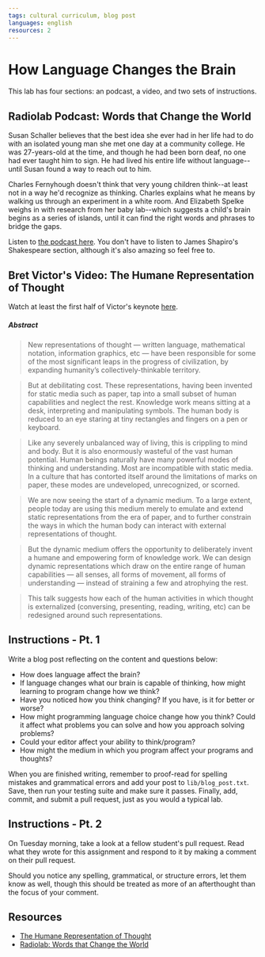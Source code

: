 ```yaml
---
tags: cultural curriculum, blog post
languages: english
resources: 2
---
```


# How Language Changes the Brain

This lab has four sections: an podcast, a video, and two sets of instructions.

## Radiolab Podcast: Words that Change the World

Susan Schaller believes that the best idea she ever had in her life had to do with an isolated young man she met one day at a community college. He was 27-years-old at the time, and though he had been born deaf, no one had ever taught him to sign. He had lived his entire life without language--until Susan found a way to reach out to him. 

Charles Fernyhough doesn't think that very young children think--at least not in a way he'd recognize as thinking. Charles explains what he means by walking us through an experiment in a white room. And Elizabeth Spelke weighs in with research from her baby lab--which suggests a child's brain begins as a series of islands, until it can find the right words and phrases to bridge the gaps. 

Listen to [the podcast here](http://www.radiolab.org/story/91728-words-that-change-the-world/). You don't have to listen to James Shapiro's Shakespeare section, although it's also amazing so feel free to.

## Bret Victor's Video: The Humane Representation of Thought

Watch at least the first half of Victor's keynote [here](https://vimeo.com/115154289).

##### Abstract

> New representations of thought — written language, mathematical notation, information graphics, etc — have been responsible for some of the most significant leaps in the progress of civilization, by expanding humanity’s collectively-thinkable territory.

> But at debilitating cost. These representations, having been invented for static media such as paper, tap into a small subset of human capabilities and neglect the rest. Knowledge work means sitting at a desk, interpreting and manipulating symbols. The human body is reduced to an eye staring at tiny rectangles and fingers on a pen or keyboard.

> Like any severely unbalanced way of living, this is crippling to mind and body. But it is also enormously wasteful of the vast human potential. Human beings naturally have many powerful modes of thinking and understanding. Most are incompatible with static media. In a culture that has contorted itself around the limitations of marks on paper, these modes are undeveloped, unrecognized, or scorned.

> We are now seeing the start of a dynamic medium. To a large extent, people today are using this medium merely to emulate and extend static representations from the era of paper, and to further constrain the ways in which the human body can interact with external representations of thought.

> But the dynamic medium offers the opportunity to deliberately invent a humane and empowering form of knowledge work. We can design dynamic representations which draw on the entire range of human capabilities — all senses, all forms of movement, all forms of understanding — instead of straining a few and atrophying the rest.

> This talk suggests how each of the human activities in which thought is externalized (conversing, presenting, reading, writing, etc) can be redesigned around such representations.

## Instructions - Pt. 1

Write a blog post reflecting on the content and questions below:

* How does language affect the brain?
* If language changes what our brain is capable of thinking, how might learning to program change how we think?
* Have you noticed how you think changing? If you have, is it for better or worse?
* How might programming language choice change how you think? Could it affect what problems you can solve and how you approach solving problems?
* Could your editor affect your ability to think/program?
* How might the medium in which you program affect your programs and thoughts?

When you are finished writing, remember to proof-read for spelling mistakes and grammatical errors and add your post to `lib/blog_post.txt`. Save, then run your testing suite and make sure it passes. Finally, add, commit, and submit a pull request, just as you would a typical lab.

## Instructions - Pt. 2

On Tuesday morning, take a look at a fellow student's pull request. Read what they wrote for this assignment and respond to it by making a comment on their pull request. 

Should you notice any spelling, grammatical, or structure errors, let them know as well, though this should be treated as more of an afterthought than the focus of your comment.

## Resources

* [The Humane Representation of Thought](https://vimeo.com/115154289  )
* [Radiolab: Words that Change the World](http://www.radiolab.org/story/91728-words-that-change-the-world/)

